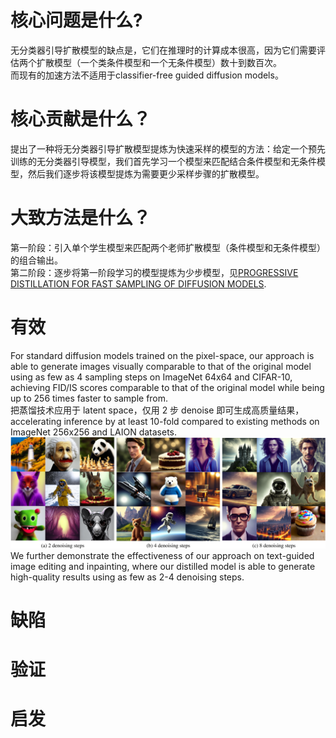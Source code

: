 # 核心问题是什么?

无分类器引导扩散模型的缺点是，它们在推理时的计算成本很高，因为它们需要评估两个扩散模型（一个类条件模型和一个无条件模型）数十到数百次。    
而现有的加速方法不适用于classifier-free guided diffusion models。  

# 核心贡献是什么？

提出了一种将无分类器引导扩散模型提炼为快速采样的模型的方法：给定一个预先训练的无分类器引导模型，我们首先学习一个模型来匹配结合条件模型和无条件模型，然后我们逐步将该模型提炼为需要更少采样步骤的扩散模型。

# 大致方法是什么？

第一阶段：引入单个学生模型来匹配两个老师扩散模型（条件模型和无条件模型）的组合输出。  
第二阶段：逐步将第一阶段学习的模型提炼为少步模型，见[PROGRESSIVE DISTILLATION FOR FAST SAMPLING OF DIFFUSION MODELS](https://caterpillarstudygroup.github.io/ReadPapers/1.html).   

# 有效

For standard diffusion models trained on the pixel-space, our approach is able to generate images visually comparable to that of the original model using as few as 4 sampling steps on ImageNet 64x64 and CIFAR-10, achieving FID/IS scores comparable to that of the original model while being up to 256 times faster to sample from.   
把蒸馏技术应用于 latent space，仅用 2 步 denoise 即可生成高质量结果，accelerating inference by at least 10-fold compared to existing methods on ImageNet 256x256 and LAION datasets.   
![](./assets/7065d96e4d7898643bd368640e73ff89_3_Figure_4_-11883325.png)
We further demonstrate the effectiveness of our approach on text-guided image editing and inpainting, where our distilled model is able to generate high-quality results using as few as 2-4 denoising steps.

# 缺陷

# 验证

# 启发
